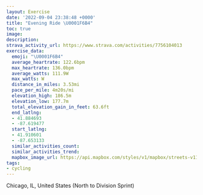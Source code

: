 ```yaml
---
layout: Exercise
date: '2022-09-04 23:38:48 +0000'
title: "Evening Ride \U0001F6B4"
toc: true
image:
description:
strava_activity_url: https://www.strava.com/activities/7756104013
exercise_data:
  emoji: "\U0001F6B4"
  average_heartrate: 122.6bpm
  max_heartrate: 136.0bpm
  average_watts: 111.9W
  max_watts: W
  distance_in_miles: 3.53mi
  pace_per_mile: 4m20s/mi
  elevation_high: 186.5m
  elevation_low: 177.7m
  total_elevation_gain_in_feet: 63.6ft
  end_latlng:
  - 41.884693
  - -87.619477
  start_latlng:
  - 41.910601
  - -87.653133
  similar_activities_count:
  similar_activities_trend:
  mapbox_image_url: https://api.mapbox.com/styles/v1/mapbox/streets-v11/static/path-5+787af2-1.0(kqx~F~l~uOB%3FF_%40%40Y%5DZKMOKFKAKAw%40F_%40Gy%40KO%3FIDWEO%40m%40BECa%40DGO_%40%3F%40MIBC%3Fe%40DSVo%40TYEIG%40AJLK%40IPM%3FELCAIH%5BXEFGL%5B%5Cm%40%40Mb%40o%40FUFINe%40%5CSRc%40TUN%5BBILKPYRQZSHIRCJGAUH%5DBIJKDMLQ%3F_%40DIVQ%5Cc%40%40KHI%5Cu%40PMDMACRe%40Za%40JET%5BNSN%5DpBkCHSt%40y%40Zs%40V%5DLa%40PKd%40c%40%5Ek%40Pi%40JKTO%40INGFI%3F%5BPMFUAKNU%40GHGPGNSJWJG%40IFKEEn%40SCEBGCC%40M%40CGF%40OHODOLQJEb%40c%40R%5DDc%40%3Fg%40G%3Fg%40gB%3FOEs%40F_%40DaAHDTGFKJENANAJDt%40Gx%40Dv%40EVDLCVBNMHAlAJVA%5EJJAFK%5EEl%40D%60%40I%60%40Hd%40D%60%40G%60%40%40PGL%3FNGf%40AVEZAEFPQZE%5CD%60%40b%40%3FGp%40CLMF%40CF%40Cj%40Bj%40J%40BT%40LBMi%40IQ%40ENGn%40ATDx%40%40%5CLVBb%40E%40AF%7D%40N%5DHo%40AEA_%40Ba%40Q%5DBOEA%40o%40Aa%40Bs%40AIE%40AQ%3FWFWCEGAA%5BWyBEWP%40z%40LBFDCx%40JFC%7CAVBDR%40XA%60%40JT%3F%40KIHBSKM%5ENGQt%40N%3FE%5CK%5CA%7C%40L%40D%60%40LLBBCj%40%40G%3FGIBAZ%40%5EF%7C%40Aq%40Q%3FEFCNAACFQJNJBLDhB%40L%3FVHPCj%40%40JBNERN%5CE%60A%40LM%5E%3FBCODDCTC%7C%40NJDBLb%40a%40BPFEFPFFNADEm%40%3Fb%40MDGTBXAdBSZAFDH%3FMD%3FBJC%60%40Ch%40%3F%5EDNGbC_Ep%40%60FnAm%40D%40%3FLi%40Fx%40OJErFh%40Pq%40BYAi%40TmABe%40EcA%40o%40OGA%5BDef%40KcB_%40%7DBCW%5DESm%40z%40sBGwABQ%40a%40A%7D%40%40d%40%40m%40BKB%3FJJ%3FS),pin-s-s+e5b22e(-87.65152,41.91014),pin-s-f+89ae00(-87.62273999999992,41.885710000000024)/auto/800x800?access_token=pk.eyJ1Ijoiam9zaGJlY2ttYW4iLCJhIjoiY205eWR2aDd1MWZ6djJrbXc4a3M0bWZleiJ9.XiG9OWkNcZk2QzjJbxLB4A
tags:
- cycling
---
```




Chicago, IL, United States (North to Division Sprint)
